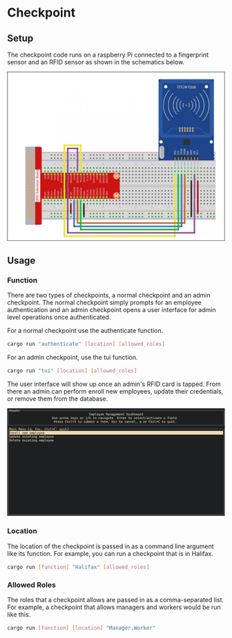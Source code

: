 # Checkpoint

## Setup

The checkpoint code runs on a raspberry Pi connected to a fingerprint sensor
and an RFID sensor as shown in the schematics below.

![RFID Schematic](./RFID_schematic.png)

## Usage

### Function

There are two types of checkpoints, a normal checkpoint and an admin checkpoint.
The normal checkpoint simply prompts for an employee authentication and an admin
checkpoint opens a user interface for admin level operations once authenticated.

For a normal checkpoint use the authenticate function.

```bash
cargo run "authenticate" [location] [allowed_roles]
```

For an admin checkpoint, use the tui function.

```bash
cargo run "tui" [location] [allowed_roles]
```

The user interface will show up once an admin's RFID card is tapped. From there
an admin can perform enroll new employees, update their credentials, or remove
them from the database.

![TUI](./tui.png)

### Location

The location of the checkpoint is passed in as a command line argument like its
function. For example, you can run a checkpoint that is in Halifax.

```bash
cargo run [function] "Halifax" [allowed_roles]
```

### Allowed Roles

The roles that a checkpoint allows are passed in as a comma-separated list.
For example, a checkpoint that allows managers and workers would be run like this.

```bash
cargo run [function] [location] "Manager,Worker"
```
